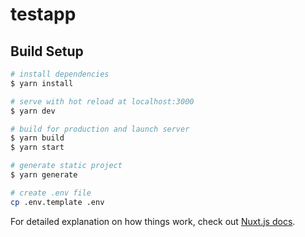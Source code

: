 # testapp

## Build Setup

```bash
# install dependencies
$ yarn install

# serve with hot reload at localhost:3000
$ yarn dev

# build for production and launch server
$ yarn build
$ yarn start

# generate static project
$ yarn generate

# create .env file
cp .env.template .env

```

For detailed explanation on how things work, check out [Nuxt.js docs](https://nuxtjs.org).
